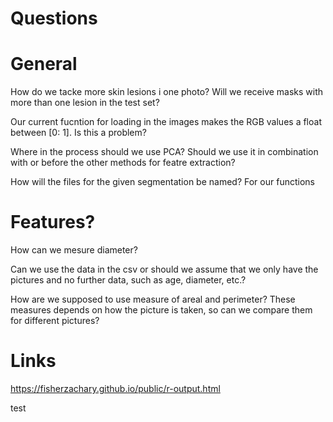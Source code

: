 # Questions

# General
How do we tacke more skin lesions i one photo? Will we receive masks with more than one lesion in the test set?

Our current fucntion for loading in the images makes the RGB values a float between [0: 1]. Is this a problem?

Where in the process should we use PCA? Should we use it in combination with or before the other methods for featre extraction?

How will the files for the given segmentation be named? For our functions

# Features?
How can we mesure diameter?

Can we use the data in the csv or should we assume that we only have the pictures and no further data, such as age, diameter, etc.?

How are we supposed to use measure of areal and perimeter? These measures depends on how the picture is taken, so can we compare them for different pictures?

# Links
https://fisherzachary.github.io/public/r-output.html

test
